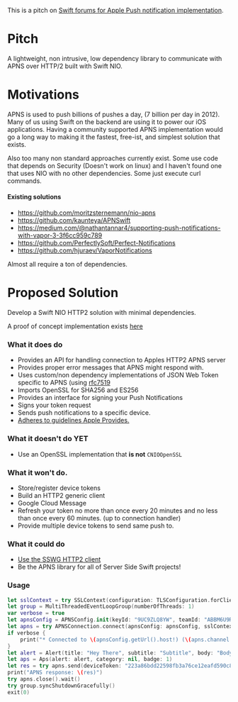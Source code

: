 This is a pitch on [Swift forums for Apple Push notification implementation](https://forums.swift.org/t/apple-push-notification-service-implementation/20193).

# Pitch
A lightweight, non intrusive, low dependency library to communicate with APNS over HTTP/2 built with Swift NIO.

# Motivations
APNS is used to push billions of pushes a day, (7 billion per day in 2012). Many of us using Swift on the backend are using it to power our iOS applications. Having a community supported APNS implementation would go a long way to making it the fastest, free-ist, and simplest solution that exists.

Also too many non standard approaches currently exist. Some use code that depends on Security (Doesn't work on linux) and I haven't found one that uses NIO with no other dependencies. Some just execute curl commands.

#### Existing solutions
- https://github.com/moritzsternemann/nio-apns
- https://github.com/kaunteya/APNSwift
- https://medium.com/@nathantannar4/supporting-push-notifications-with-vapor-3-3f6cc959c789
- https://github.com/PerfectlySoft/Perfect-Notifications
- https://github.com/hjuraev/VaporNotifications

Almost all require a ton of dependencies.

# Proposed Solution

Develop a Swift NIO HTTP2 solution with minimal dependencies.

A proof of concept implementation exists [here](https://github.com/kylebrowning/swift-nio-http2-apns)

### What it does do

- Provides an API for handling connection to Apples HTTP2 APNS server
- Provides proper error messages that APNS might respond with.
- Uses custom/non dependency implementations of JSON Web Token specific to APNS (using [rfc7519](https://tools.ietf.org/html/rfc7519)
- Imports OpenSSL for SHA256 and ES256
- Provides an interface for signing your Push Notifications
- Signs your token request
- Sends push notifications to a specific device.
- [Adheres to guidelines Apple Provides.](https://developer.apple.com/documentation/usernotifications/setting_up_a_remote_notification_server/establishing_a_token-based_connection_to_apns)

### What it doesn't do YET
- Use an OpenSSL implementation that **is not** `CNIOOpenSSL`


### What it won't do.
- Store/register device tokens
- Build an HTTP2 generic client
- Google Cloud Message
- Refresh your token no more than once every 20 minutes and no less than once every 60 minutes. (up to connection handler)
- Provide multiple device tokens to send same push to.


### What it could do
- [Use the SSWG HTTP2 client](https://forums.swift.org/t/generic-http-client-server-library/18290/11)
- Be the APNS library for all of Server Side Swift projects!

### Usage
```swift 
let sslContext = try SSLContext(configuration: TLSConfiguration.forClient(applicationProtocols: ["h2"]))
let group = MultiThreadedEventLoopGroup(numberOfThreads: 1)
var verbose = true
let apnsConfig = APNSConfig.init(keyId: "9UC9ZLQ8YW", teamId: "ABBM6U9RM5", signingMode: .file(path: "/Users/kylebrowning/Downloads/key.p8"), topic: "com.grasscove.Fern", env: .sandbox)
let apns = try APNSConnection.connect(apnsConfig: apnsConfig, sslContext: sslContext, on: group.next()).wait()
if verbose {
    print("* Connected to \(apnsConfig.getUrl().host!) (\(apns.channel.remoteAddress!)")
}
let alert = Alert(title: "Hey There", subtitle: "Subtitle", body: "Body")
let aps = Aps(alert: alert, category: nil, badge: 1)
let res = try apns.send(deviceToken: "223a86bdd22598fb3a76ce12eafd590c86592484539f9b8526d0e683ad10cf4f", APNSRequest(aps: aps, custom: nil)).wait()
print("APNS response: \(res)")
try apns.close().wait()
try group.syncShutdownGracefully()
exit(0)
```
